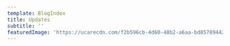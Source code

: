 ```yaml
---
template: BlogIndex
title: Updates
subtitle: ''
featuredImage: 'https://ucarecdn.com/f2b596cb-4d60-48b2-a6aa-bd85789442d2/'
---
```


